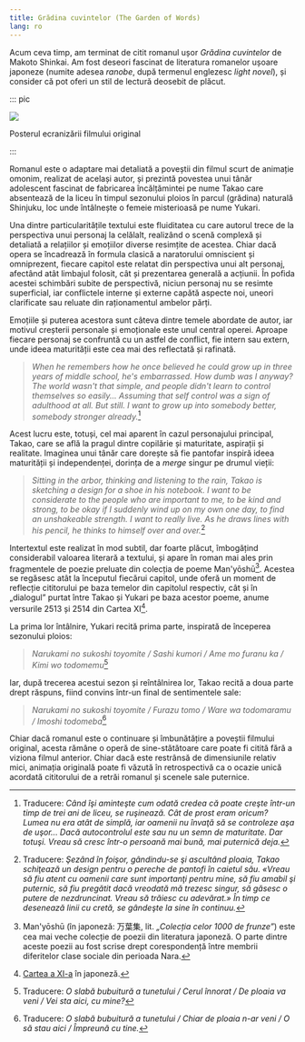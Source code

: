 ```yaml
---
title: Grădina cuvintelor (The Garden of Words)
lang: ro
---
```


Acum ceva timp, am terminat de citit romanul ușor _Grădina cuvintelor_ de Makoto Shinkai.
Am fost deseori fascinat de literatura romanelor ușoare japoneze (numite adesea _ranobe_,
după termenul englezesc _light novel_), și consider că pot oferi un stil de lectură deosebit
de plăcut.

::: pic

![](https://upload.wikimedia.org/wikipedia/en/c/c3/Garden_of_Words_poster.png)

Posterul ecranizării filmului original

:::

Romanul este o adaptare mai detaliată a poveștii din filmul scurt de animație omonim, realizat de
același autor, și prezintă povestea unui tânăr adolescent fascinat de fabricarea încălțămintei pe
nume Takao care absentează de la liceu în timpul sezonului ploios în parcul (grădina) naturală
Shinjuku, loc unde întâlnește o femeie misterioasă pe nume Yukari.

Una dintre particularitățile textului este fluiditatea cu care autorul trece de la perspectiva
unui personaj la celălalt, realizând o scenă complexă și detaliată a relațiilor și emoțiilor
diverse resimțite de acestea. Chiar dacă opera se încadrează în formula clasică a naratorului
omniscient și omniprezent, fiecare capitol este relatat din perspectiva unui alt personaj,
afectând atât limbajul folosit, cât și prezentarea generală a acțiunii. În pofida acestei schimbări
subite de perspectivă, niciun personaj nu se resimte superficial, iar conflictele interne și externe
capătă aspecte noi, uneori clarificate sau reluate din raționamentul ambelor părți.

Emoțiile și puterea acestora sunt câteva dintre temele abordate de autor, iar motivul creșterii personale
și emoționale este unul central operei. Aproape fiecare personaj se confruntă cu un astfel de conflict,
fie intern sau extern, unde ideea maturității este cea mai des reflectată și rafinată.

> <i>When he remembers how he once believed he could grow up in three years of middle school, he's
embarrassed. How dumb was I anyway? The world wasn't that simple, and people didn't learn to control
themselves so easily... Assuming that self control was a sign of adulthood at all. But still. I want
to grow up into somebody better, somebody stronger already.</i>[^takao1]

Acest lucru este, totuși, cel mai aparent în cazul personajului principal, Takao, care se află la
pragul dintre copilărie și maturitate, aspirații și realitate. Imaginea unui tânăr care dorește să
fie pantofar inspiră ideea maturității și independenței, dorința de a _merge_ singur pe drumul vieții:

> <i>Sitting in the arbor, thinking and listening to the rain, Takao is sketching a design for a shoe
in his notebook. I want to be considerate to the people who are important to me, to be kind and strong,
to be okay if I suddenly wind up on my own one day, to find an unshakeable strength. I want to really
live. As he draws lines with his pencil, he thinks to himself over and over.</i>[^takao2]

Intertextul este realizat în mod subtil, dar foarte plăcut, îmbogățind considerabil valoarea literară
a textului, și apare în roman mai ales prin fragmentele de poezie preluate din colecția de poeme
Man'yōshū[^yoshu]. Acestea se regăsesc atât la începutul fiecărui capitol, unde oferă un moment de
reflecție cititorului pe baza temelor din capitolul respectiv, cât și în „dialogul” purtat între
Takao și Yukari pe baza acestor poeme, anume versurile 2513 și 2514 din Cartea XI[^cix].

La prima lor întâlnire, Yukari recită prima parte, inspirată de începerea sezonului ploios:

> _Narukami no sukoshi toyomite / Sashi kumori / Ame mo furanu ka / Kimi wo todomemu_[^p1]

Iar, după trecerea acestui sezon și reîntâlnirea lor, Takao recită a doua parte drept răspuns, fiind
convins într-un final de sentimentele sale:

> _Narukami no sukoshi toyomite / Furazu tomo / Ware wa todomaramu / Imoshi todomeba_[^p2]

Chiar dacă romanul este o continuare și îmbunătățire a poveștii filmului original, acesta rămâne o
operă de sine-stătătoare care poate fi citită fără a viziona filmul anterior. Chiar dacă este restrânsă
de dimensiunile relativ mici, animația originală poate fi văzută în retrospectivă ca o ocazie unică
acordată cititorului de a retrăi romanul și scenele sale puternice.

[^takao1]: Traducere: <i>Când îşi aminteşte cum odată credea că poate creşte într-un timp de trei
ani de liceu, se ruşinează. Cât de prost eram oricum? Lumea nu era atât de simplă, iar oamenii nu
învaţă să se controleze aşa de uşor... Dacă autocontrolul este sau nu un semn de maturitate. Dar
totuşi. Vreau să cresc într-o persoană mai bună, mai puternică deja.</i>

[^takao2]: Traducere: <i>Şezând în foişor, gândindu-se şi ascultând ploaia, Takao schiţează un design
pentru o pereche de pantofi în caietul său. «Vreau să fiu atent cu oamenii care sunt importanţi pentru
mine, să fiu amabil şi puternic, să fiu pregătit dacă vreodată mă trezesc singur, să găsesc o putere de
nezdruncinat. Vreau să trăiesc cu adevărat.» În timp ce desenează linii cu cretă, se gândeşte la sine
în continuu.</i>

[^yoshu]: Man'yōshū (în japoneză: 万葉集, lit. _„Colecția celor 1000 de frunze”_) este cea mai veche colecție
de poezii din literatura japoneză. O parte dintre aceste poezii au fost scrise drept corespondență între
membrii diferitelor clase sociale din perioada Nara.

[^cix]: [Cartea a XI-a](https://jti.lib.virginia.edu/japanese/manyoshu/AnoMany.html) în japoneză.

[^p1]: Traducere: _O slabă bubuitură a tunetului / Cerul înnorat / De ploaia va veni / Vei sta aici, cu mine?_

[^p2]: Traducere: _O slabă bubuitură a tunetului / Chiar de ploaia n-ar veni / O să stau aici / Împreună cu tine._
